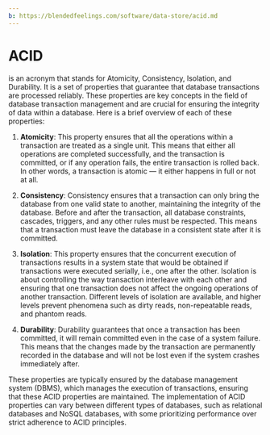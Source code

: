 ```yaml
---
b: https://blendedfeelings.com/software/data-store/acid.md
---
```


# ACID 
is an acronym that stands for Atomicity, Consistency, Isolation, and Durability. It is a set of properties that guarantee that database transactions are processed reliably. These properties are key concepts in the field of database transaction management and are crucial for ensuring the integrity of data within a database. Here is a brief overview of each of these properties:

1. **Atomicity**: This property ensures that all the operations within a transaction are treated as a single unit. This means that either all operations are completed successfully, and the transaction is committed, or if any operation fails, the entire transaction is rolled back. In other words, a transaction is atomic — it either happens in full or not at all.

2. **Consistency**: Consistency ensures that a transaction can only bring the database from one valid state to another, maintaining the integrity of the database. Before and after the transaction, all database constraints, cascades, triggers, and any other rules must be respected. This means that a transaction must leave the database in a consistent state after it is committed.

3. **Isolation**: This property ensures that the concurrent execution of transactions results in a system state that would be obtained if transactions were executed serially, i.e., one after the other. Isolation is about controlling the way transaction interleave with each other and ensuring that one transaction does not affect the ongoing operations of another transaction. Different levels of isolation are available, and higher levels prevent phenomena such as dirty reads, non-repeatable reads, and phantom reads.

4. **Durability**: Durability guarantees that once a transaction has been committed, it will remain committed even in the case of a system failure. This means that the changes made by the transaction are permanently recorded in the database and will not be lost even if the system crashes immediately after.

These properties are typically ensured by the database management system (DBMS), which manages the execution of transactions, ensuring that these ACID properties are maintained. The implementation of ACID properties can vary between different types of databases, such as relational databases and NoSQL databases, with some prioritizing performance over strict adherence to ACID principles.